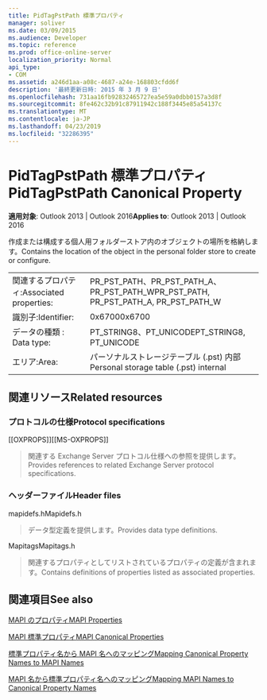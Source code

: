 ```yaml
---
title: PidTagPstPath 標準プロパティ
manager: soliver
ms.date: 03/09/2015
ms.audience: Developer
ms.topic: reference
ms.prod: office-online-server
localization_priority: Normal
api_type:
- COM
ms.assetid: a246d1aa-a08c-4687-a24e-168803cfdd6f
description: '最終更新日時: 2015 年 3 月 9 日'
ms.openlocfilehash: 731aa16fb92832465727ea5e59a0dbb0157a3d8f
ms.sourcegitcommit: 8fe462c32b91c87911942c188f3445e85a54137c
ms.translationtype: MT
ms.contentlocale: ja-JP
ms.lasthandoff: 04/23/2019
ms.locfileid: "32286395"
---
```

# <a name="pidtagpstpath-canonical-property"></a><span data-ttu-id="99eb2-103">PidTagPstPath 標準プロパティ</span><span class="sxs-lookup"><span data-stu-id="99eb2-103">PidTagPstPath Canonical Property</span></span>

  
  
<span data-ttu-id="99eb2-104">**適用対象**: Outlook 2013 | Outlook 2016</span><span class="sxs-lookup"><span data-stu-id="99eb2-104">**Applies to**: Outlook 2013 | Outlook 2016</span></span> 
  
<span data-ttu-id="99eb2-105">作成または構成する個人用フォルダーストア内のオブジェクトの場所を格納します。</span><span class="sxs-lookup"><span data-stu-id="99eb2-105">Contains the location of the object in the personal folder store to create or configure.</span></span>
  
|||
|:-----|:-----|
|<span data-ttu-id="99eb2-106">関連するプロパティ:</span><span class="sxs-lookup"><span data-stu-id="99eb2-106">Associated properties:</span></span>  <br/> |<span data-ttu-id="99eb2-107">PR_PST_PATH、PR_PST_PATH_A、PR_PST_PATH_W</span><span class="sxs-lookup"><span data-stu-id="99eb2-107">PR_PST_PATH, PR_PST_PATH_A, PR_PST_PATH_W</span></span>  <br/> |
|<span data-ttu-id="99eb2-108">識別子:</span><span class="sxs-lookup"><span data-stu-id="99eb2-108">Identifier:</span></span>  <br/> |<span data-ttu-id="99eb2-109">0x6700</span><span class="sxs-lookup"><span data-stu-id="99eb2-109">0x6700</span></span>  <br/> |
|<span data-ttu-id="99eb2-110">データの種類 : </span><span class="sxs-lookup"><span data-stu-id="99eb2-110">Data type:</span></span>  <br/> |<span data-ttu-id="99eb2-111">PT_STRING8、PT_UNICODE</span><span class="sxs-lookup"><span data-stu-id="99eb2-111">PT_STRING8, PT_UNICODE</span></span>  <br/> |
|<span data-ttu-id="99eb2-112">エリア:</span><span class="sxs-lookup"><span data-stu-id="99eb2-112">Area:</span></span>  <br/> |<span data-ttu-id="99eb2-113">パーソナルストレージテーブル (.pst) 内部</span><span class="sxs-lookup"><span data-stu-id="99eb2-113">Personal storage table (.pst) internal</span></span>  <br/> |
   
## <a name="related-resources"></a><span data-ttu-id="99eb2-114">関連リソース</span><span class="sxs-lookup"><span data-stu-id="99eb2-114">Related resources</span></span>

### <a name="protocol-specifications"></a><span data-ttu-id="99eb2-115">プロトコルの仕様</span><span class="sxs-lookup"><span data-stu-id="99eb2-115">Protocol specifications</span></span>

<span data-ttu-id="99eb2-116">[[OXPROPS]]</span><span class="sxs-lookup"><span data-stu-id="99eb2-116">[[MS-OXPROPS]]</span></span> 
  
> <span data-ttu-id="99eb2-117">関連する Exchange Server プロトコル仕様への参照を提供します。</span><span class="sxs-lookup"><span data-stu-id="99eb2-117">Provides references to related Exchange Server protocol specifications.</span></span>
    
### <a name="header-files"></a><span data-ttu-id="99eb2-118">ヘッダーファイル</span><span class="sxs-lookup"><span data-stu-id="99eb2-118">Header files</span></span>

<span data-ttu-id="99eb2-119">mapidefs.h</span><span class="sxs-lookup"><span data-stu-id="99eb2-119">Mapidefs.h</span></span>
  
> <span data-ttu-id="99eb2-120">データ型定義を提供します。</span><span class="sxs-lookup"><span data-stu-id="99eb2-120">Provides data type definitions.</span></span>
    
<span data-ttu-id="99eb2-121">Mapitags</span><span class="sxs-lookup"><span data-stu-id="99eb2-121">Mapitags.h</span></span>
  
> <span data-ttu-id="99eb2-122">関連するプロパティとしてリストされているプロパティの定義が含まれます。</span><span class="sxs-lookup"><span data-stu-id="99eb2-122">Contains definitions of properties listed as associated properties.</span></span>
    
## <a name="see-also"></a><span data-ttu-id="99eb2-123">関連項目</span><span class="sxs-lookup"><span data-stu-id="99eb2-123">See also</span></span>



[<span data-ttu-id="99eb2-124">MAPI のプロパティ</span><span class="sxs-lookup"><span data-stu-id="99eb2-124">MAPI Properties</span></span>](mapi-properties.md)
  
[<span data-ttu-id="99eb2-125">MAPI 標準プロパティ</span><span class="sxs-lookup"><span data-stu-id="99eb2-125">MAPI Canonical Properties</span></span>](mapi-canonical-properties.md)
  
[<span data-ttu-id="99eb2-126">標準プロパティ名から MAPI 名へのマッピング</span><span class="sxs-lookup"><span data-stu-id="99eb2-126">Mapping Canonical Property Names to MAPI Names</span></span>](mapping-canonical-property-names-to-mapi-names.md)
  
[<span data-ttu-id="99eb2-127">MAPI 名から標準プロパティ名へのマッピング</span><span class="sxs-lookup"><span data-stu-id="99eb2-127">Mapping MAPI Names to Canonical Property Names</span></span>](mapping-mapi-names-to-canonical-property-names.md)

